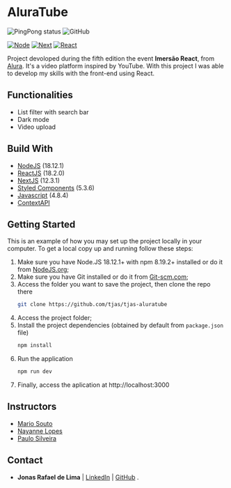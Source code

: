 # AluraTube

![PingPong status](https://img.shields.io/pingpong/status/https://aluratube-jonasrafael16.vercel.app/)
![GitHub](https://img.shields.io/github/license/jonasrafael16/aluratube)

[![Node](https://img.shields.io/badge/node-v18.12.1-green)](https://nodejs.org/en/)
[![Next](https://img.shields.io/badge/next-v13.0.2-yellow)](https://nextjs.org/)
[![React](https://img.shields.io/badge/react-v18.2.0-orange)](https://reactjs.org/)

Project devoloped during the fifth edition the event **Imersão React**, from [Alura](https://www.alura.com.br).
It's a video platform inspired by YouTube.
With this project I was able to develop my skills with the front-end using React.


## Functionalities

- List filter with search bar
- Dark mode
- Video upload


## Build With

- [NodeJS](https://nodejs.org/) (18.12.1)
- [ReactJS](https://reactjs.org/) (18.2.0)
- [NextJS](https://nextjs.org/) (12.3.1)
- [Styled Components](https://styled-components.com/) (5.3.6)
- [Javascript](https://www.typescriptlang.org/) (4.8.4)
- [ContextAPI](https://reactjs.org/docs/context.html)

## Getting Started

This is an example of how you may set up the project locally in your computer. To get a local copy up and running follow these steps:

1. Make sure you have Node.JS 18.12.1+ with npm 8.19.2+ installed or do it from [NodeJS.org](https://nodejs.org/en/download/);
2. Make sure you have Git installed or do it from [Git-scm.com](https://git-scm.com/);
3. Access the folder you want to save the project, then clone the repo there
    ```sh
    git clone https://github.com/tjas/tjas-aluratube
    ```
4. Access the project folder;
5. Install the project dependencies (obtained by default from `package.json` file)
    ```sh
    npm install
    ```
6. Run the application
    ```sh
    npm run dev
    ```
7. Finally, access the aplication at http://localhost:3000

## Instructors

- [Mario Souto](https://github.com/omariosouto)
- [Nayanne Lopes](https://github.com/NayanneBatista)
- [Paulo Silveira](https://github.com/peas)

## Contact

- **Jonas Rafael de Lima** | [LinkedIn](https://www.linkedin.com/in/jonasrdelima/) | [GitHub](https://github.com/JonasRafael16) .

